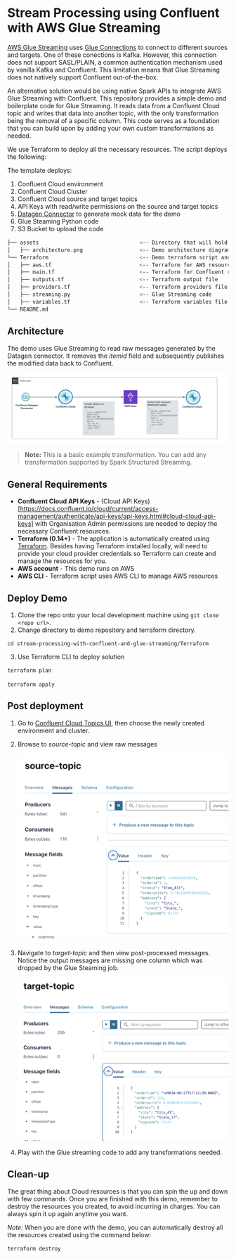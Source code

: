 #  Stream Processing using Confluent with AWS Glue Streaming

[AWS Glue Streaming](https://docs.aws.amazon.com/glue/latest/dg/add-job-streaming.html) uses [Glue Connections](https://docs.aws.amazon.com/glue/latest/dg/glue-connections.html) to connect to different sources and targets. One of these conections is Kafka. However, this connection does not support SASL/PLAIN, a common authentication mechanism used by vanilla Kafka and Confluent. This limitation means that Glue Streaming does not natively support Confluent out-of-the-box.

An alternative solution would be using native Spark APIs to integrate AWS Glue Streaming with Confluent. This repository provides a simple demo and boilerplate code for Glue Streaming. It reads data from a Confluent Cloud topic and writes that data into another topic, with the only transformation being the removal of a specific column. This code serves as a foundation that you can build upon by adding your own custom transformations as needed.

We use Terraform to deploy all the necessary resources. The script deploys the following:

The template deploys:
1. Confluent Cloud environment
2. Confluent Cloud Cluster
3. Confluent Cloud source and target topics
4. API Keys with read/write permissions on the source and target topics
5. [Datagen Connector](https://docs.confluent.io/cloud/current/connectors/cc-datagen-source.html) to generate mock data for the demo
6. Glue Steaming Python code
7. S3 Bucket to upload the code 


```bash
├── assets                                <-- Directory that will hold demo assests
│   ├── architecture.png                  <-- Demo architecture diagram
└── Terraform                             <-- Demo terraform script and artifacts
│   ├── aws.tf                            <-- Terraform for AWS resources
│   ├── main.tf                           <-- Terraform for Confluent resources
│   ├── outputs.tf                        <-- Terraform output file
│   ├── providors.tf                      <-- Terraform providors file
│   ├── streaming.py                      <-- Glue Streaming code
│   ├── variables.tf                      <-- Terraform variables file
└── README.md
```
## Architecture
The demo uses Glue Streaming to read raw messages generated by the Datagen connector. It removes the *itemid* field and subsequently publishes the modified data back to Confluent.

![Architecture](https://github.com/AhmedsZamzam/stream-processing-with-confluent-and-glue-streaming/blob/main/assets/architecture.jpeg)

> **Note:** This is a basic example transformation. You can add any transformation supported by Spark Structured Streaming.


## General Requirements

* **Confluent Cloud API Keys** - (Cloud API Keys)[https://docs.confluent.io/cloud/current/access-management/authenticate/api-keys/api-keys.html#cloud-cloud-api-keys] with Organisation Admin permissions are needed to deploy the necessary Confluent resources.
* **Terraform (0.14+)** - The application is automatically created using [Terraform](https://www.terraform.io). Besides having Terraform installed locally, will need to provide your cloud provider credentials so Terraform can create and manage the resources for you.
* **AWS account** - This demo runs on AWS
* **AWS CLI** - Terraform script uses AWS CLI to manage AWS resources


## Deploy Demo

1. Clone the repo onto your local development machine using `git clone <repo url>`.
2. Change directory to demo repository and terraform directory.

```
cd stream-processing-with-confluent-and-glue-streaming/Terraform

```
3. Use Terraform CLI to deploy solution

```
terraform plan

terraform apply

```

## Post deployment

1. Go to [Confluent Cloud Topics UI](https://confluent.cloud/go/topics), then choose the newly created environment and cluster.
2. Browse to *source-topic* and view raw messages
   
   ![Source Message](https://github.com/AhmedsZamzam/stream-processing-with-confluent-and-glue-streaming/blob/main/assets/source.png)
   
4. Navigate to *target-topic* and then view post-processed messages. Notice the output messages are missing one column which was dropped by the Glue Steaming job.
   
   ![Output Message](https://github.com/AhmedsZamzam/stream-processing-with-confluent-and-glue-streaming/blob/main/assets/output.png)
   
6. Play with the Glue streaming code to add any transformations needed.


## Clean-up
The great thing about Cloud resources is that you can spin the up and down with few commands. Once you are finished with this demo, remember to destroy the resources you created, to avoid incurring in charges. You can always spin it up again anytime you want.

*Note:* When you are done with the demo, you can automatically destroy all the resources created using the command below:


```
terraform destroy
```
